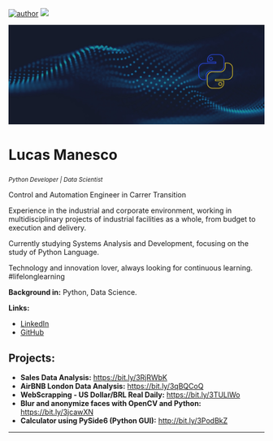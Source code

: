 [![author](https://img.shields.io/badge/author-lucasmanesco-red.svg)](https://www.linkedin.com/in/lucas-manesco) [![](https://img.shields.io/badge/python-blue.svg)](https://www.python.org/)

<p align="center">
  <img src="0f6fa179-6d5b-4949-bcba-a1a89f9d6da9.jpg" >
</p>

# Lucas Manesco
<sub>*Python Developer | Data Scientist*</sub>

Control and Automation Engineer in Carrer Transition

Experience in the industrial and corporate environment, working in multidisciplinary projects of industrial facilities as a whole, from budget to execution and delivery.

Currently studying Systems Analysis and Development, focusing on the study of Python Language.

Technology and innovation lover, always looking for continuous learning. #lifelonglearning

**Background in:** Python, Data Science.

**Links:**
* [LinkedIn](https://www.linkedin.com/in/lucas-manesco)
* [GitHub](https://github.com/lucasmanesco)

## Projects:

* **Sales Data Analysis:** https://bit.ly/3RjRWbK
* **AirBNB London Data Analysis:** https://bit.ly/3qBQCoQ
* **WebScrapping - US Dollar/BRL Real Daily:** https://bit.ly/3TULlWo
* **Blur and anonymize faces with OpenCV and Python:** https://bit.ly/3jcawXN
* **Calculator using PySide6 (Python GUI):** http://bit.ly/3PodBkZ

---



